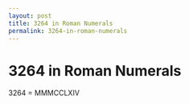 ```yaml
---
layout: post
title: 3264 in Roman Numerals
permalink: 3264-in-roman-numerals
---
```


# 3264 in Roman Numerals

3264 = MMMCCLXIV
